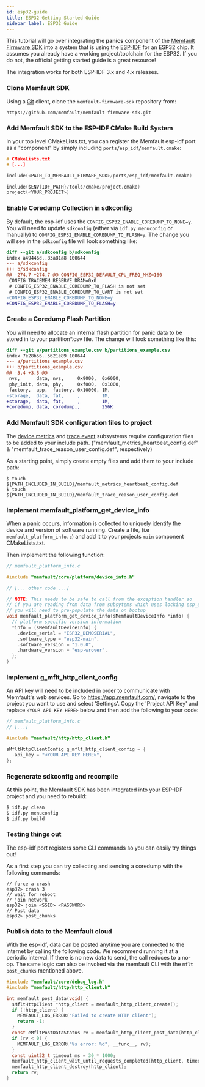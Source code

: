 ```yaml
---
id: esp32-guide
title: ESP32 Getting Started Guide
sidebar_label: ESP32 Guide
---
```


This tutorial will go over integrating the **panics** component of the
[Memfault Firmware SDK](https://github.com/memfault/memfault-firmware-sdk) into
a system that is using the
[ESP-IDF](https://docs.espressif.com/projects/esp-idf) for an ESP32 chip. It
assumes you already have a working project/toolchain for the ESP32. If you do
not, the official getting started guide is a great resource!

The integration works for both ESP-IDF 3.x and 4.x releases.

### Clone Memfault SDK

Using a [Git](https://git-scm.com/) client, clone the `memfault-firmware-sdk`
repository from:

```
https://github.com/memfault/memfault-firmware-sdk.git
```

### Add Memfault SDK to the ESP-IDF CMake Build System

In your top level CMakeLists.txt, you can register the Memfault esp-idf port as
a "component" by simply including `ports/esp_idf/memfault.cmake`:

```c
# CMakeLists.txt
# [...]

include(<PATH_TO_MEMFAULT_FIRMARE_SDK>/ports/esp_idf/memfault.cmake)

include($ENV{IDF_PATH}/tools/cmake/project.cmake)
project(<YOUR_PROJECT>)
```

### Enable Coredump Collection in sdkconfig

By default, the esp-idf uses the `CONFIG_ESP32_ENABLE_COREDUMP_TO_NONE=y`. You
will need to update `sdkconfig` (either via `idf.py menuconfig` or manually) to
`CONFIG_ESP32_ENABLE_COREDUMP_TO_FLASH=y`. The change you will see in the
`sdkconfig` file will look something like:

```diff
diff --git a/sdkconfig b/sdkconfig
index a49446d..83a81a8 100644
--- a/sdkconfig
+++ b/sdkconfig
@@ -274,7 +274,7 @@ CONFIG_ESP32_DEFAULT_CPU_FREQ_MHZ=160
 CONFIG_TRACEMEM_RESERVE_DRAM=0x0
 # CONFIG_ESP32_ENABLE_COREDUMP_TO_FLASH is not set
 # CONFIG_ESP32_ENABLE_COREDUMP_TO_UART is not set
-CONFIG_ESP32_ENABLE_COREDUMP_TO_NONE=y
+CONFIG_ESP32_ENABLE_COREDUMP_TO_FLASH=y
```

### Create a Coredump Flash Partition

You will need to allocate an internal flash partition for panic data to be
stored in to your partition\*.csv file. The change will look something like
this:

```diff
diff --git a/partitions_example.csv b/partitions_example.csv
index 7e28b56..5621e89 100644
--- a/partitions_example.csv
+++ b/partitions_example.csv
@@ -3,4 +3,5 @@
 nvs,      data, nvs,     0x9000,  0x6000,
 phy_init, data, phy,     0xf000,  0x1000,
 factory,  app,  factory, 0x10000, 1M,
-storage,  data, fat,     ,        1M,
+storage,  data, fat,     ,        1M,
+coredump, data, coredump,,        256K
```

### Add Memfault SDK configuration files to project

The [device metrics](/docs/embedded/metrics-api) and
[trace event](/docs/embedded/trace-events) subsystems require configuration
files to be added to your include path. ("memfault_metrics_heartbeat_config.def"
& "memfault_trace_reason_user_config.def", respectively)

As a starting point, simply create empty files and add them to your include
path:

```
$ touch ${PATH_INCLUDED_IN_BUILD}/memfault_metrics_heartbeat_config.def
$ touch ${PATH_INCLUDED_IN_BUILD}/memfault_trace_reason_user_config.def
```

### Implement memfault_platform_get_device_info

When a panic occurs, information is collected to uniquely identify the device
and version of software running. Create a file, (i.e `memfault_platform_info.c`)
and add it to your projects `main` component CMakeLists.txt.

Then implement the following function:

```c
// memfault_platform_info.c

#include "memfault/core/platform/device_info.h"

// [... other code ...]

// NOTE: This needs to be safe to call from the exception handler so
// if you are reading from data from subsytems which uses locking esp_efuse_*
// you will need to pre-populate the data on bootup
void memfault_platform_get_device_info(sMemfaultDeviceInfo *info) {
  // platform specific version information
  *info = (sMemfaultDeviceInfo) {
    .device_serial = "ESP32_DEMOSERIAL",
    .software_type = "esp32-main",
    .software_version = "1.0.0",
    .hardware_version = "esp-wrover",
  };
}
```

### Implement g_mflt_http_client_config

An API key will need to be included in order to communicate with Memfault's web
services. Go to https://app.memfault.com/, navigate to the project you want to
use and select 'Settings'. Copy the 'Project API Key' and replace
`<YOUR API KEY HERE>` below and then add the following to your code:

```c
// memfault_platform_info.c
// [...]

#include "memfault/http/http_client.h"

sMfltHttpClientConfig g_mflt_http_client_config = {
  .api_key = "<YOUR API KEY HERE>",
};
```

### Regenerate sdkconfig and recompile

At this point, the Memfault SDK has been integrated into your ESP-IDF project
and you need to rebuild:

```bash
$ idf.py clean
$ idf.py menuconfig
$ idf.py build
```

### Testing things out

The esp-idf port registers some CLI commands so you can easily try things out!

As a first step you can try collecting and sending a coredump with the following
commands:

```
// force a crash
esp32> crash 3
// wait for reboot
// join network
esp32> join <SSID> <PASSWORD>
// Post data
esp32> post_chunks
```

### Publish data to the Memfault cloud

With the esp-idf, data can be posted anytime you are connected to the internet
by calling the following code. We recommend running it at a periodic interval.
If there is no new data to send, the call reduces to a no-op. The same logic can
also be invoked via the memfault CLI with the `mflt post_chunks` mentioned
above.

```c
#include "memfault/core/debug_log.h"
#include "memfault/http/http_client.h"

int memfault_post_data(void) {
  sMfltHttpClient *http_client = memfault_http_client_create();
  if (!http_client) {
    MEMFAULT_LOG_ERROR("Failed to create HTTP client");
    return -1;
  }
  const eMfltPostDataStatus rv = memfault_http_client_post_data(http_client);
  if (rv < 0) {
    MEMFAULT_LOG_ERROR("%s error: %d", __func__, rv);
  }
  const uint32_t timeout_ms = 30 * 1000;
  memfault_http_client_wait_until_requests_completed(http_client, timeout_ms);
  memfault_http_client_destroy(http_client);
  return rv;
}
```
